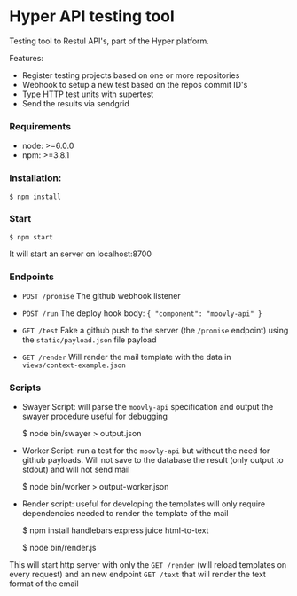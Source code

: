 # Hyper API testing tool
Testing tool to Restul API's, part of the Hyper platform.

Features:
  - Register testing projects based on one or more repositories
  - Webhook to setup a new test based on the repos commit ID's
  - Type HTTP test units with supertest
  - Send the results via sendgrid

### Requirements

 - node: >=6.0.0
 - npm: >=3.8.1


### Installation:

    $ npm install

### Start

    $ npm start

It will start an server on localhost:8700

### Endpoints

- `POST /promise` The github webhook listener

- `POST /run` The deploy hook body: `{ "component": "moovly-api" }`

- `GET /test` Fake a github push to the server (the `/promise` endpoint) using
the `static/payload.json`  file payload

- `GET /render` Will render the mail template with the data in `views/context-example.json`

### Scripts

- Swayer Script: will parse the `moovly-api` specification and output the swayer procedure
useful for debugging

    $ node bin/swayer > output.json

- Worker Script: run a test for the `moovly-api` but without the need for github payloads.
Will not save to the database the result (only output to stdout) and will not send mail

    $ node bin/worker > output-worker.json

- Render script: useful for developing the templates will only require dependencies
needed to render the template of the mail

    $ npm install handlebars express juice html-to-text

    $ node bin/render.js

This will start http server with only the `GET /render` (will reload templates on every request)
and an new endpoint `GET /text` that will render the text format of the email
